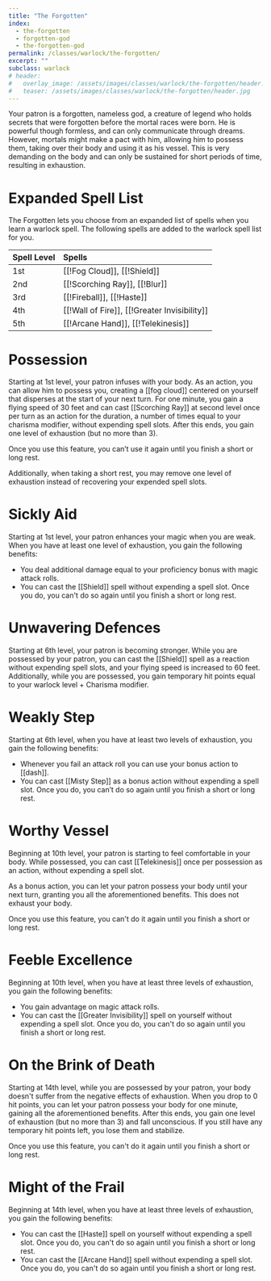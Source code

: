 ```yaml
---
title: "The Forgotten"
index:
  - the-forgotten 
  - forgotten-god
  - the-forgotten-god
permalink: /classes/warlock/the-forgotten/
excerpt: ""
subclass: warlock
# header:
#   overlay_image: /assets/images/classes/warlock/the-forgotten/header.png
#   teaser: /assets/images/classes/warlock/the-forgotten/header.jpg
---
```

Your patron is a forgotten, nameless god, a creature of legend who holds secrets that were forgotten before the mortal races were born. He is powerful though formless, and can only communicate through dreams. However, mortals might make a pact with him, allowing him to possess them, taking over their body and using it as his vessel. This is very demanding on the body and can only be sustained for short periods of time, resulting in exhaustion.

# Expanded Spell List
The Forgotten lets you choose from an expanded list of spells when you learn a warlock spell. The following spells are added to the warlock spell list for you.

| Spell Level | Spells                                         |
| :---------- | :--------------------------------------------- |
| 1st         | [[!Fog Cloud]], [[!Shield]]            |
| 2nd         | [[!Scorching Ray]], [[!Blur]]           |
| 3rd         | [[!Fireball]], [[!Haste]]                  |
| 4th         | [[!Wall of Fire]], [[!Greater Invisibility]] |
| 5th         | [[!Arcane Hand]], [[!Telekinesis]]             |

# Possession
Starting at 1st level, your patron infuses with your body. As an action, you can allow him to possess you, creating a [[fog cloud]] centered on yourself that disperses at the start of your next turn. For one minute, you gain a flying speed of 30 feet and can cast [[Scorching Ray]] at second level once per turn as an action for the duration, a number of times equal to your charisma modifier, without expending spell slots. After this ends, you gain one level of exhaustion (but no more than 3).

Once you use this feature, you can’t use it again until you finish a short or long rest.

Additionally, when taking a short rest, you may remove one level of exhaustion instead of recovering your expended spell slots.

# Sickly Aid
Starting at 1st level, your patron enhances your magic when you are weak. When you have at least one level of exhaustion, you gain the following benefits:

- You deal additional damage equal to your proficiency bonus with magic attack rolls.
- You can cast the [[Shield]] spell without expending a spell slot. Once you do, you can't do so again until you finish a short or long rest.

# Unwavering Defences
Starting at 6th level, your patron is becoming stronger. While you are possessed by your patron, you can cast the [[Shield]] spell as a reaction without expending spell slots, and your flying speed is increased to 60 feet. Additionally, while you are possessed, you gain temporary hit points equal to your warlock level + Charisma modifier.

# Weakly Step
Starting at 6th level, when you have at least two levels of exhaustion, you gain the following benefits:

- Whenever you fail an attack roll you can use your bonus action to [[dash]].
- You can cast [[Misty Step]] as a bonus action without expending a spell slot. Once you do, you can’t do so again until you finish a short or long rest.


# Worthy Vessel
Beginning at 10th level, your patron is starting to feel comfortable in your body. While possessed, you can cast [[Telekinesis]] once per possession as an action, without expending a spell slot.

As a bonus action, you can let your patron possess your body until your next turn, granting you all the aforementioned benefits. This does not exhaust your body.

Once you use this feature, you can't do it again until you finish a short or long rest.

# Feeble Excellence
Beginning at 10th level, when you have at least three levels of exhaustion, you gain the following benefits:

- You gain advantage on magic attack rolls.
- You can cast the [[Greater Invisibility]] spell on yourself without expending a spell slot. Once you do, you can't do so again until you finish a short or long rest.

# On the Brink of Death
Starting at 14th level, while you are possessed by your patron, your body doesn't suffer from the negative effects of exhaustion. When you drop to 0 hit points, you can let your patron possess your body for one minute, gaining all the aforementioned benefits. After this ends, you gain one level of exhaustion (but no more than 3) and fall unconscious. If you still have any temporary hit points left, you lose them and stabilize.

Once you use this feature, you can't do it again until you finish a short or long rest.

# Might of the Frail
Beginning at 14th level, when you have at least three levels of exhaustion, you gain the following benefits:

- You can cast the [[Haste]] spell on yourself without expending a spell slot. Once you do, you can't do so again until you finish a short or long rest.
- You can cast the [[Arcane Hand]] spell without expending a spell slot. Once you do, you can't do so again until you finish a short or long rest.